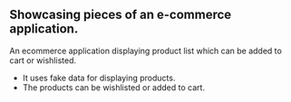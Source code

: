 ## Showcasing pieces of an e-commerce application.
 An ecommerce application displaying product list which can be added to cart or wishlisted. 
 * It uses fake data for displaying products.
 * The products can be wishlisted or added to cart.

